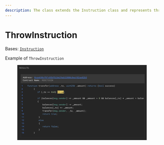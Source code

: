 ```yaml
---
description: The class extends the Instruction class and represents throw instruction.
---
```


# ThrowInstruction

Bases: [`Instruction`](./)

Example of `ThrowInstruction`

<figure><img src="../../.gitbook/assets/image (6).png" alt=""><figcaption></figcaption></figure>
